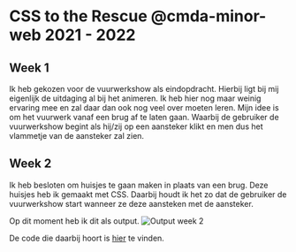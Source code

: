 # CSS to the Rescue @cmda-minor-web 2021 - 2022

## Week 1

Ik heb gekozen voor de vuurwerkshow als eindopdracht. Hierbij ligt bij mij eigenlijk de uitdaging al bij het animeren. Ik heb hier nog maar weinig ervaring mee en zal daar dan ook nog veel over moeten leren.
Mijn idee is om het vuurwerk vanaf een brug af te laten gaan. Waarbij de gebruiker de vuurwerkshow begint als hij/zij op een aansteker klikt en men dus het vlammetje van de aansteker zal zien.

## Week 2
 
Ik heb besloten om huisjes te gaan maken in plaats van een brug. Deze huisjes heb ik gemaakt met CSS. Daarbij houdt ik het zo dat de gebruiker de vuurwerkshow start wanneer ze deze aansteken met de aansteker. 

Op dit moment heb ik dit als output.
![Output week 2](https://github.com/lottekoblens/firework/blob/main/images/output-week2.gif)

De code die daarbij hoort is [hier]() te vinden.
